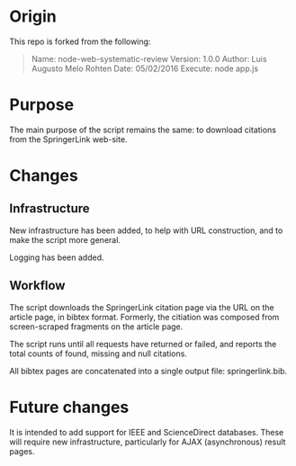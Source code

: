# Origin 
This repo is forked from the following:

> Name: node-web-systematic-review
> Version: 1.0.0
> Author: Luis Augusto Melo Rohten
> Date: 05/02/2016
> Execute: node app.js

# Purpose
The main purpose of the script remains the same: to download citations from the SpringerLink web-site.

# Changes
## Infrastructure

New infrastructure has been added, to help with URL construction, and to make the script more general.

Logging has been added.

## Workflow

The script downloads the SpringerLink citation page via the URL on the article page, in bibtex format. Formerly, the citiation was composed from screen-scraped fragments on the article page.

The script runs until all requests have returned or failed, and reports the total counts of found, missing and null citations.

All bibtex pages are concatenated into a single output file: springerlink.bib.

# Future changes

It is intended to add support for IEEE and ScienceDirect databases. These will require new infrastructure, particularly for AJAX (asynchronous) result pages.
